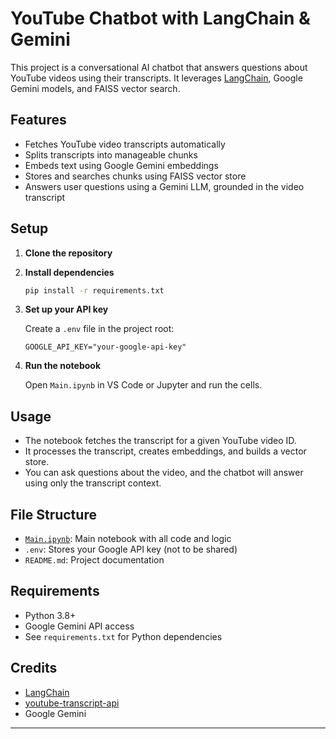 # YouTube Chatbot with LangChain & Gemini

This project is a conversational AI chatbot that answers questions about YouTube videos using their transcripts. It leverages [LangChain](https://github.com/langchain-ai/langchain), Google Gemini models, and FAISS vector search.

## Features

- Fetches YouTube video transcripts automatically
- Splits transcripts into manageable chunks
- Embeds text using Google Gemini embeddings
- Stores and searches chunks using FAISS vector store
- Answers user questions using a Gemini LLM, grounded in the video transcript

## Setup

1. **Clone the repository**

2. **Install dependencies**

   ```sh
   pip install -r requirements.txt
   ```

3. **Set up your API key**

   Create a `.env` file in the project root:

   ```
   GOOGLE_API_KEY="your-google-api-key"
   ```

4. **Run the notebook**

   Open `Main.ipynb` in VS Code or Jupyter and run the cells.

## Usage

- The notebook fetches the transcript for a given YouTube video ID.
- It processes the transcript, creates embeddings, and builds a vector store.
- You can ask questions about the video, and the chatbot will answer using only the transcript context.

## File Structure

- [`Main.ipynb`](Main.ipynb): Main notebook with all code and logic
- `.env`: Stores your Google API key (not to be shared)
- `README.md`: Project documentation

## Requirements

- Python 3.8+
- Google Gemini API access
- See `requirements.txt` for Python dependencies

## Credits

- [LangChain](https://github.com/langchain-ai/langchain)
- [youtube-transcript-api](https://github.com/jdepoix/youtube-transcript-api)
- Google Gemini

---
